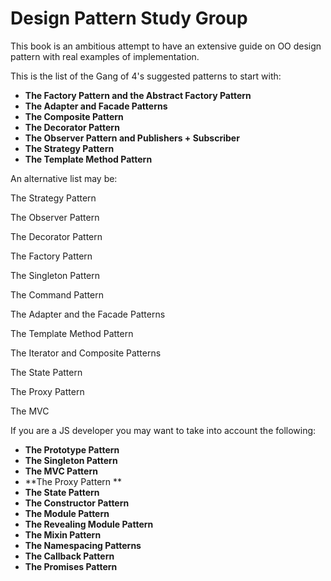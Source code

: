 # Design Pattern Study Group

This book is an ambitious attempt to have an extensive guide on OO design pattern with real examples of implementation.

This is the list of the Gang of 4's suggested patterns to start with:

* **The Factory Pattern and the Abstract Factory Pattern**
* **The Adapter and Facade Patterns**
* **The Composite Pattern**
* **The Decorator Pattern**
* **The Observer Pattern and  Publishers + Subscriber**
* **The Strategy Pattern**
* **The Template Method Pattern**

An alternative list may be:

The Strategy Pattern

The Observer Pattern

The Decorator Pattern

The Factory Pattern

The Singleton Pattern

The Command Pattern

The Adapter and the Facade Patterns

The Template Method Pattern

The Iterator and Composite Patterns

The State Pattern

The Proxy Pattern

The MVC

If you are a JS developer you may want to take into account the following:

* **The Prototype Pattern**
* **The Singleton Pattern**
* **The MVC Pattern**
* **The Proxy Pattern **
* **The State Pattern**
* **The Constructor Pattern**
* **The Module Pattern**
* **The Revealing Module Pattern**
* **The Mixin Pattern**
* **The Namespacing Patterns**
* **The Callback Pattern**
* **The Promises Pattern**



